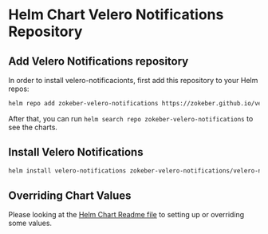 # Helm Chart Velero Notifications Repository

## Add Velero Notifications repository

In order to install velero-notificacionts, first add this repository to your Helm repos:

```bash
helm repo add zokeber-velero-notifications https://zokeber.github.io/velero-notifications/
```

After that, you can run `helm search repo zokeber-velero-notifications` to see the charts.


## Install Velero Notifications

```bash
helm install velero-notifications zokeber-velero-notifications/velero-notifications
```

## Overriding Chart Values

Please looking at the [Helm Chart Readme file](https://github.com/zokeber/velero-notifications/blob/main/charts/velero-notifications/README.md) to setting up or overriding some values.